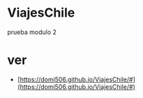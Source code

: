 # ViajesChile
prueba modulo 2
# ver
- [https://domi506.github.io/ViajesChile/#](https://domi506.github.io/ViajesChile/#)
